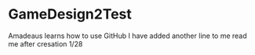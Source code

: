 # GameDesign2Test
Amadeaus learns how to use GitHub
I have added another line to me read me after cresation 1/28

